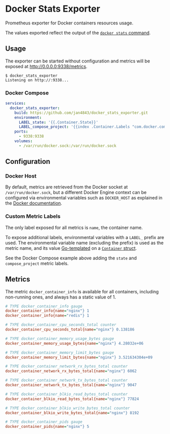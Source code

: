 # Docker Stats Exporter

Prometheus exporter for Docker containers resources usage.

The values exported reflect the output of the [`docker stats` command](https://docs.docker.com/engine/reference/commandline/stats/).

## Usage

The exporter can be started without configuration and metrics will be exposed at http://0.0.0.0:9338/metrics.

```console
$ docker_stats_exporter
Listening on http://:9338...
```

### Docker Compose

```yaml
services:
  docker_stats_exporter:
    build: https://github.com/jan4843/docker_stats_exporter.git
    environment:
      LABEL_state: '{{.Container.State}}'
      LABEL_compose_project: '{{index .Container.Labels "com.docker.compose.project"}}'
    ports:
      - 9338:9338
    volumes:
      - /var/run/docker.sock:/var/run/docker.sock
```

## Configuration

### Docker Host

By default, metrics are retrieved from the Docker socket at `/var/run/docker.sock`, but a different Docker Engine context can be configured via environmental variables such as `DOCKER_HOST` as explained in the [Docker documentation](https://docs.docker.com/desktop/faqs/general/#how-do-i-connect-to-the-remote-docker-engine-api).

### Custom Metric Labels

The only label exposed for all metrics is `name`, the container name.

To expose additional labels, environmental variables with a `LABEL_` prefix are used. The environmental variable name (excluding the prefix) is used as the metric name, and its value [Go-templated](https://pkg.go.dev/text/template) on a [`Container` struct](https://pkg.go.dev/github.com/docker/docker/api/types#Container).

See the Docker Compose example above adding the `state` and `compose_project` metric labels.

## Metrics

The metric `docker_container_info` is available for all containers, including non-running ones, and always has a static value of 1.

```ini
# TYPE docker_container_info gauge
docker_container_info{name="nginx"} 1
docker_container_info{name="redis"} 1

# TYPE docker_container_cpu_seconds_total counter
docker_container_cpu_seconds_total{name="nginx"} 0.138186

# TYPE docker_container_memory_usage_bytes gauge
docker_container_memory_usage_bytes{name="nginx"} 4.28032e+06

# TYPE docker_container_memory_limit_bytes gauge
docker_container_memory_limit_bytes{name="nginx"} 3.521634304e+09

# TYPE docker_container_network_rx_bytes_total counter
docker_container_network_rx_bytes_total{name="nginx"} 6062

# TYPE docker_container_network_tx_bytes_total counter
docker_container_network_tx_bytes_total{name="nginx"} 9047

# TYPE docker_container_blkio_read_bytes_total counter
docker_container_blkio_read_bytes_total{name="nginx"} 77824

# TYPE docker_container_blkio_write_bytes_total counter
docker_container_blkio_write_bytes_total{name="nginx"} 8192

# TYPE docker_container_pids gauge
docker_container_pids{name="nginx"} 5
```
